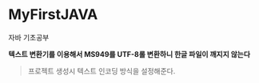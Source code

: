 # MyFirstJAVA
자바 기초공부

**텍스트 변환기를 이용해서 MS949를 UTF-8롤 변환하니 한글 파일이 깨지지 않는다**
 >프로젝트 생성시 텍스트 인코딩 방식을 설정해준다.

